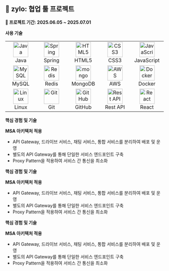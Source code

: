 ## 🧩 zylo: 협업 툴 프로젝트

**📆 프로젝트 기간: 2025.06.05 ~ 2025.07.01**

**사용 기술**

<table>
  <tr>
    <td align="center" width="96">
      <img src="https://skillicons.dev/icons?i=java" width="48" height="48" alt="Java" /><br>Java
    </td>
    <td align="center" width="96">
      <img src="https://skillicons.dev/icons?i=spring" width="48" height="48" alt="Spring" /><br>Spring
    </td>
    <td align="center" width="96">
      <img src="https://skillicons.dev/icons?i=html" width="48" height="48" alt="HTML5" /><br>HTML5
    </td>
    <td align="center" width="96">
      <img src="https://skillicons.dev/icons?i=css" width="48" height="48" alt="CSS3" /><br>CSS3
    </td>
    <td align="center" width="96">
      <img src="https://techstack-generator.vercel.app/js-icon.svg" width="48" height="48" alt="JavaScript" /><br>JavaScript
    </td>
  </tr>
  <tr>
    <td align="center" width="96">
      <img src="https://skillicons.dev/icons?i=mysql" width="48" height="48" alt="MySQL" /><br>MySQL
    </td>
    <td align="center" width="96">
      <img src="https://skillicons.dev/icons?i=redis" width="48" height="48" alt="Redis" /><br>Redis
    </td>
         <td align="center" width="96">
      <img src="https://skillicons.dev/icons?i=mongo" width="48" height="48" alt="mongo" />MongoDB
    </td>
    <td align="center" width="96">
      <img src="https://skillicons.dev/icons?i=aws" width="48" height="48" alt="AWS" /><br>AWS
    </td>
    <td align="center" width="96">
      <img src="https://techstack-generator.vercel.app/docker-icon.svg" width="48" height="48" alt="Docker" />Docker
    </td>
  </tr>
  <tr>
    <td align="center" width="96">
      <img src="https://skillicons.dev/icons?i=linux" width="48" height="48" alt="Linux" /><br>Linux
    </td>
    <td align="center" width="96">
      <img src="https://skillicons.dev/icons?i=git" width="48" height="48" alt="Git" /><br>Git
    </td>
    <td align="center" width="96">
      <img src="https://techstack-generator.vercel.app/github-icon.svg" width="48" height="48" alt="GitHub" /><br>GitHub
    </td>
    <td align="center" width="96">
      <img src="https://techstack-generator.vercel.app/restapi-icon.svg" width="48" height="48" alt="Rest API" /><br>Rest API
    </td>
    <td align="center" width="96">
      <img src="https://skillicons.dev/icons?i=react" width="48" height="48" alt="React" /><br>React
    </td>
  </tr>
</table>

**핵심 경험 및 기술**

**MSA 아키텍처 적용**

- API Gateway, 드라이브 서비스, 채팅 서비스, 통합 서비스를 분리하여 배포 및 운영
- 별도의 API Gateway를 통해 단일한 서비스 엔드포인트 구축
- Proxy Pattern을 적용하여 서비스 간 통신을 최소화

**핵심 경험 및 기술**

**MSA 아키텍처 적용**

- API Gateway, 드라이브 서비스, 채팅 서비스, 통합 서비스를 분리하여 배포 및 운영
- 별도의 API Gateway를 통해 단일한 서비스 엔드포인트 구축
- Proxy Pattern을 적용하여 서비스 간 통신을 최소화

**핵심 경험 및 기술**

**MSA 아키텍처 적용**

- API Gateway, 드라이브 서비스, 채팅 서비스, 통합 서비스를 분리하여 배포 및 운영
- 별도의 API Gateway를 통해 단일한 서비스 엔드포인트 구축
- Proxy Pattern을 적용하여 서비스 간 통신을 최소화
